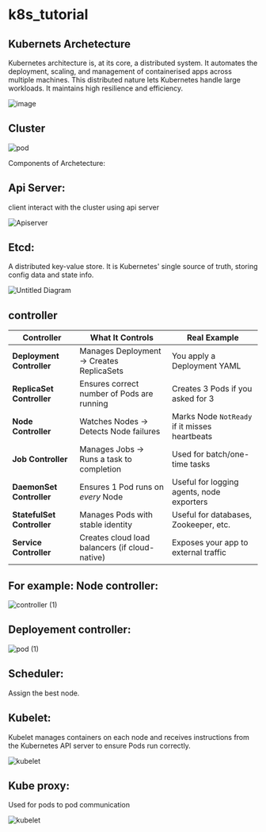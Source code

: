# k8s_tutorial

Kubernets Archetecture
----------------------
Kubernetes architecture is, at its core, a distributed system. It automates the deployment, scaling, and management of containerised apps across multiple machines. This distributed nature lets Kubernetes handle large workloads. It maintains high resilience and efficiency.

![image](https://github.com/user-attachments/assets/28d7917d-bb5d-4f58-a39a-04ba772c4bea)



Cluster
------------------------

![pod](https://github.com/user-attachments/assets/1e91630a-b7f8-4333-aceb-3c67f8266f5a)




Components of Archetecture:

Api Server:
------------

client interact with the cluster using api server

![Apiserver](https://github.com/user-attachments/assets/9026eb2f-1b6c-4f19-b8b0-0e33f3474821)


Etcd:
-------
A distributed key-value store. It is Kubernetes' single source of truth, storing config data and state info.

![Untitled Diagram](https://github.com/user-attachments/assets/3fc0cfd7-69f8-49fe-a9cc-b961c5b0a5d8)



controller
------------------------

| Controller                 | What It Controls                               | Real Example                              |
| -------------------------- | ---------------------------------------------- | --------------------------------------------- |
| **Deployment Controller**  | Manages Deployment → Creates ReplicaSets       | You apply a Deployment YAML                   |
| **ReplicaSet Controller**  | Ensures correct number of Pods are running     | Creates 3 Pods if you asked for 3             |
| **Node Controller**        | Watches Nodes → Detects Node failures          | Marks Node `NotReady` if it misses heartbeats |
| **Job Controller**         | Manages Jobs → Runs a task to completion       | Used for batch/one-time tasks                 |
| **DaemonSet Controller**   | Ensures 1 Pod runs on *every* Node             | Useful for logging agents, node exporters     |
| **StatefulSet Controller** | Manages Pods with stable identity              | Useful for databases, Zookeeper, etc.         |
| **Service Controller**     | Creates cloud load balancers (if cloud-native) | Exposes your app to external traffic          |

For example:
Node controller:
-------------------
![controller (1)](https://github.com/user-attachments/assets/cbd3fd5d-0ba2-448f-bb6c-102a06a8635d)

Deployement controller:
-----------------------------
![pod (1)](https://github.com/user-attachments/assets/264b4168-1941-4bce-bcb3-5fc1a14eed96)

Scheduler:
------------
Assign the best node.

Kubelet:
---------------
Kubelet manages containers on each node and receives instructions from the Kubernetes API server to ensure Pods run correctly.

![kubelet](https://github.com/user-attachments/assets/618f0809-6627-4002-ab74-933e94c2d5e3)

Kube proxy:
-----------
Used for pods to pod communication

![kubelet](https://github.com/user-attachments/assets/ca13c39e-6164-4adc-9015-eae0b55cb646)



